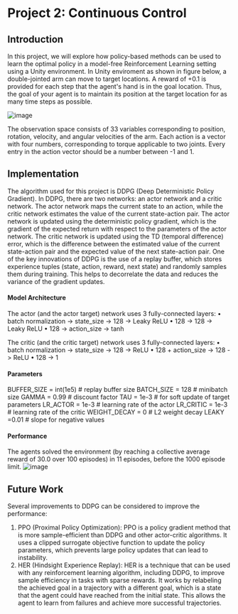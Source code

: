 # Project 2: Continuous Control
## Introduction
In this project, we will explore how policy-based methods can be used to learn the optimal policy in a model-free Reinforcement Learning setting using a Unity environment. In Unity enviroment as shown in figure below, a double-jointed arm can move to target locations. A reward of +0.1 is provided for each step that the agent's hand is in the goal location. Thus, the goal of your agent is to maintain its position at the target location for as many time steps as possible.

![image](https://user-images.githubusercontent.com/128342152/226425641-aee7986b-dbfa-4bf4-b3c6-5ee71bacd2be.png)

The observation space consists of 33 variables corresponding to position, rotation, velocity, and angular velocities of the arm. Each action is a vector with four numbers, corresponding to torque applicable to two joints. Every entry in the action vector should be a number between -1 and 1.

## Implementation
The algorithm used for this project is DDPG (Deep Deterministic Policy Gradient). In DDPG, there are two networks: an actor network and a critic network. The actor network maps the current state to an action, while the critic network estimates the value of the current state-action pair. The actor network is updated using the deterministic policy gradient, which is the gradient of the expected return with respect to the parameters of the actor network. The critic network is updated using the TD (temporal difference) error, which is the difference between the estimated value of the current state-action pair and the expected value of the next state-action pair. 
One of the key innovations of DDPG is the use of a replay buffer, which stores experience tuples (state, action, reward, next state) and randomly samples them during training. This helps to decorrelate the data and reduces the variance of the gradient updates.

#### Model Architecture
The actor (and the actor target) network uses 3 fully-connected layers:
•	batch normalization -> state_size -> 128 -> Leaky ReLU
•	128 -> 128 -> Leaky ReLU
•	128 -> action_size -> tanh

The critic (and the critic target) network uses 3 fully-connected layers:
•	batch normalization -> state_size -> 128 -> ReLU
•	128 + action_size -> 128 -> ReLU
•	128 -> 1

#### Parameters
BUFFER_SIZE = int(1e5)  # replay buffer size
BATCH_SIZE = 128        # minibatch size
GAMMA = 0.99            # discount factor
TAU = 1e-3              # for soft update of target parameters
LR_ACTOR = 1e-3         # learning rate of the actor 
LR_CRITIC = 1e-3        # learning rate of the critic
WEIGHT_DECAY = 0        # L2 weight decay
LEAKY =0.01             # slope for negative values

#### Performance
The agents solved the environment (by reaching a collective average reward of 30.0 over 100 episodes) in 11 episodes, before the 1000 episode limit.
![image](https://user-images.githubusercontent.com/128342152/226429499-1014582b-9e15-437c-9410-9169b7afea54.png)

## Future Work
Several improvements to DDPG can be considered to improve the performance:
1.	PPO (Proximal Policy Optimization): PPO is a policy gradient method that is more sample-efficient than DDPG and other actor-critic algorithms. It uses a clipped surrogate objective function to update the policy parameters, which prevents large policy updates that can lead to instability.
2.	HER (Hindsight Experience Replay): HER is a technique that can be used with any reinforcement learning algorithm, including DDPG, to improve sample efficiency in tasks with sparse rewards. It works by relabeling the achieved goal in a trajectory with a different goal, which is a state that the agent could have reached from the initial state. This allows the agent to learn from failures and achieve more successful trajectories.
